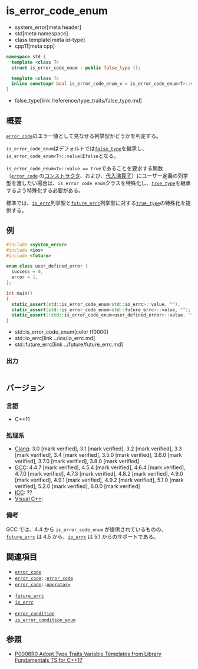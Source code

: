 # is_error_code_enum
* system_error[meta header]
* std[meta namespace]
* class template[meta id-type]
* cpp11[meta cpp]

```cpp
namespace std {
  template <class T>
  struct is_error_code_enum : public false_type {};

  template <class T>
  inline constexpr bool is_error_code_enum_v = is_error_code_enum<T>::value; // C++17
}
```
* false_type[link /reference/type_traits/false_type.md]

## 概要
[`error_code`](error_code.md)のエラー値として見なせる列挙型かどうかを判定する。

`is_error_code_enum`はデフォルトでは[`false_type`](/reference/type_traits/false_type.md)を継承し、`is_error_code_enum<T>::value`は`false`となる。

`is_error_code_enum<T>::value == true`であることを要求する関数（[`error_code`](error_code.md) の[コンストラクタ](error_code/op_constructor.md)、および、[代入演算子](error_code/op_assign.md)）にユーザー定義の列挙型を渡したい場合は、`is_error_code_enum`クラスを特殊化し、[`true_type`](/reference/type_traits/true_type.md)を継承するよう特殊化する必要がある。

標準では、[`io_errc`](../ios/io_errc.md)列挙型と[`future_errc`](../future/future_errc.md)列挙型に対する[`true_type`](/reference/type_traits/true_type.md)の特殊化を提供する。


## 例
```cpp example
#include <system_error>
#include <ios>
#include <future>

enum class user_defined_error {
  success = 0,
  error = 1,
};

int main()
{
  static_assert(std::is_error_code_enum<std::io_errc>::value, "");
  static_assert(std::is_error_code_enum<std::future_errc>::value, "");
  static_assert(!std::is_error_code_enum<user_defined_error>::value, "");
}
```
* std::is_error_code_enum[color ff0000]
* std::io_errc[link ../ios/io_errc.md]
* std::future_errc[link ../future/future_errc.md]

### 出力
```
```

## バージョン
### 言語
- C++11

### 処理系
- [Clang](/implementation.md#clang): 3.0 [mark verified], 3.1 [mark verified], 3.2 [mark verified], 3.3 [mark verified], 3.4 [mark verified], 3.5.0 [mark verified], 3.6.0 [mark verified], 3.7.0 [mark verified], 3.8.0 [mark verified]
- [GCC](/implementation.md#gcc): 4.4.7 [mark verified], 4.5.4 [mark verified], 4.6.4 [mark verified], 4.7.0 [mark verified], 4.7.3 [mark verified], 4.8.2 [mark verified], 4.9.0 [mark verified], 4.9.1 [mark verified], 4.9.2 [mark verified], 5.1.0 [mark verified], 5.2.0 [mark verified], 6.0.0 [mark verified]
- [ICC](/implementation.md#icc): ??
- [Visual C++](/implementation.md#visual_cpp): 


### 備考
GCC では、4.4 から `is_error_code_enum` が提供されているものの、[`future_errc`](../future/future_errc.md) は 4.5 から、[`io_errc`](../ios/io_errc.md) は 5.1 からのサポートである。


## 関連項目
- [`error_code`](error_code.md)
- [`error_code`](error_code.md)`::`[`error_code`](error_code/op_constructor.md)
- [`error_code`](error_code.md)`::`[`operator=`](error_code/op_assign.md)
* [`future_errc`](../future/future_errc.md)
* [`io_errc`](../ios/io_errc.md)
- [`error_condition`](error_condition.md)
- [`is_error_condition_enum`](is_error_condition_enum.md)


## 参照
- [P0006R0 Adopt Type Traits Variable Templates from Library Fundamentals TS for C++17](http://www.open-std.org/jtc1/sc22/wg21/docs/papers/2015/p0006r0.html)
